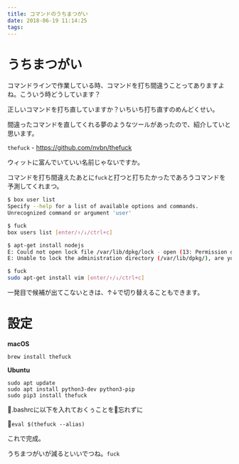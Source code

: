 ```yaml
---
title: コマンドのうちまつがい
date: 2018-06-19 11:14:25
tags:
---
```

# うちまつがい
コマンドラインで作業している時、コマンドを打ち間違うことってありますよね。こういう時どうしています？

正しいコマンドを打ち直していますか？いちいち打ち直すのめんどくせい。

間違ったコマンドを直してくれる夢のようなツールがあったので、紹介していと思います。

`thefuck` - https://github.com/nvbn/thefuck

ウィットに富んでいていい名前じゃないですか。

コマンドを打ち間違えたあとに`fuck`と打つと打ちたかったであろうコマンドを予測してくれまつ。

```bash
$ box user list
Specify --help for a list of available options and commands.
Unrecognized command or argument 'user'

$ fuck
box users list [enter/↑/↓/ctrl+c]          
```

```bash
$ apt-get install nodejs
E: Could not open lock file /var/lib/dpkg/lock - open (13: Permission denied)
E: Unable to lock the administration directory (/var/lib/dpkg/), are you root?

$ fuck
sudo apt-get install vim [enter/↑/↓/ctrl+c]
```

一発目で候補が出てこないときは、↑↓で切り替えることもできます。


# 設定

**macOS**

`brew install thefuck`

**Ubuntu**

```
sudo apt update
sudo apt install python3-dev python3-pip
sudo pip3 install thefuck
```

.bashrcに以下を入れておくぅことを忘れずに

`eval $(thefuck --alias)`

これで完成。

うちまつがいが減るといいでつね。`fuck`
